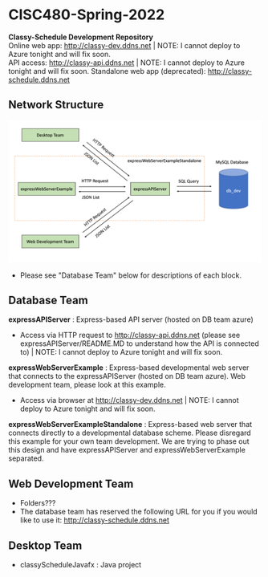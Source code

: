 # CISC480-Spring-2022
**Classy-Schedule Development Repository**
</br>
Online web app: http://classy-dev.ddns.net | NOTE: I cannot deploy to Azure tonight and will fix soon.
</br>
API access: http://classy-api.ddns.net | NOTE: I cannot deploy to Azure tonight and will fix soon.
Standalone web app (deprecated): http://classy-schedule.ddns.net

## Network Structure
![Alt text](documentation/classy-schedule-network-layout.png?raw=true "Title")
- Please see "Database Team" below for descriptions of each block. 

## Database Team
**expressAPIServer** : Express-based API server (hosted on DB team azure)
  - Access via HTTP request to http://classy-api.ddns.net (please see expressAPIServer/README.MD to understand how the API is connected to) | NOTE: I cannot deploy to Azure tonight and will fix soon.

**expressWebServerExample** : Express-based developmental web server that connects to the expressAPIServer (hosted on DB team azure). Web development team, please look at this example.
  - Access via browser at http://classy-dev.ddns.net | NOTE: I cannot deploy to Azure tonight and will fix soon.

**expressWebServerExampleStandalone** : Express-based web server that connects directly to a developmental database scheme. Please disregard this example for your own team development. We are trying to phase out this design and have expressAPIServer and expressWebServerExample separated.

## Web Development Team
- Folders???
- The database team has reserved the following URL for you if you would like to use it: http://classy-schedule.ddns.net

## Desktop Team
- classyScheduleJavafx : Java project
